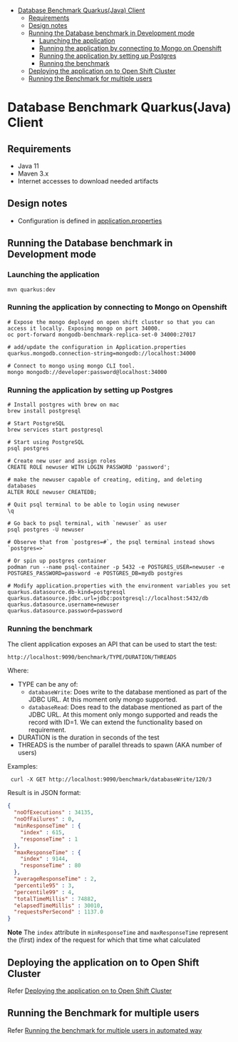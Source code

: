- [Database Benchmark Quarkus(Java) Client](#database-benchmark-quarkus-java--client)
  * [Requirements](#requirements)
  * [Design notes](#design-notes)
  * [Running the Database benchmark in Development mode](#running-the-database-benchmark-in-development-mode)
    + [Launching the application](#launching-the-application)
    + [Running the application by connecting to Mongo on Openshift](#running-the-application-by-connecting-to-mongo-on-openshift)
    + [Running the application by setting up Postgres](#running-the-application-by-setting-up-postgres)
    + [Running the benchmark](#running-the-benchmark)
  * [Deploying the application on to Open Shift Cluster](#deploying-the-application-on-to-open-shift-cluster)
  * [Running the Benchmark for multiple users](#running-the-benchmark-for-multiple-users)

# Database Benchmark Quarkus(Java) Client

## Requirements
* Java 11
* Maven 3.x
* Internet accesses to download needed artifacts

## Design notes
 * Configuration is defined in [application.properties](./src/main/resources/application.properties)

## Running the Database benchmark in Development mode

### Launching the application
```shell
mvn quarkus:dev
```

### Running the application by connecting to Mongo on Openshift

```shell
# Expose the mongo deployed on open shift cluster so that you can access it locally. Exposing mongo on port 34000.
oc port-forward mongodb-benchmark-replica-set-0 34000:27017

# add/update the configuration in Application.properties
quarkus.mongodb.connection-string=mongodb://localhost:34000

# Connect to mongo using mongo CLI tool.
mongo mongodb://developer:password@localhost:34000
```

### Running the application by setting up Postgres

```shell
# Install postgres with brew on mac
brew install postgresql

# Start PostgreSQL
brew services start postgresql

# Start using PostgreSQL
psql postgres

# Create new user and assign roles
CREATE ROLE newuser WITH LOGIN PASSWORD 'password';

# make the newuser capable of creating, editing, and deleting databases
ALTER ROLE newuser CREATEDB;

# Quit psql terminal to be able to login using newuser
\q

# Go back to psql terminal, with `newuser` as user
psql postgres -U newuser

# Observe that from `postgres=#`, the psql terminal instead shows 
`postgres=>`

# Or spin up postgres container 
podman run --name psql-container -p 5432 -e POSTGRES_USER=newuser -e POSTGRES_PASSWORD=password -e POSTGRES_DB=mydb postgres

# Modify application.properties with the environment variables you set
quarkus.datasource.db-kind=postgresql
quarkus.datasource.jdbc.url=jdbc:postgresql://localhost:5432/db
quarkus.datasource.username=newuser
quarkus.datasource.password=password
```


### Running the benchmark

The client application exposes an API that can be used to start the test:
```properties
http://localhost:9090/benchmark/TYPE/DURATION/THREADS
```
Where:
* TYPE can be any of:
  * `databaseWrite`: Does write to the database mentioned as part of the JDBC URL. At this moment only mongo supported. 
  * `databaseRead`: Does read to the database mentioned as part of the JDBC URL. At this moment only mongo supported and reads the record with ID=1. We can extend the functionality based on requirement.
* DURATION is the duration in seconds of the test
* THREADS is the number of parallel threads to spawn (AKA number of users)



Examples:
```shell
 curl -X GET http://localhost:9090/benchmark/databaseWrite/120/3
```
Result is in JSON format:
```json
{
  "noOfExecutions" : 34135,
  "noOfFailures" : 0,
  "minResponseTime" : {
    "index" : 615,
    "responseTime" : 1
  },
  "maxResponseTime" : {
    "index" : 9144,
    "responseTime" : 80
  },
  "averageResponseTime" : 2,
  "percentile95" : 3,
  "percentile99" : 4,
  "totalTimeMillis" : 74882,
  "elapsedTimeMillis" : 30010,
  "requestsPerSecond" : 1137.0
}
```
**Note** The `index` attribute in `minResponseTime` and `maxResponseTime` represent the (first) index of the request 
for which that time what calculated

## Deploying the application on to Open Shift Cluster
Refer [Deploying the application on to Open Shift Cluster](./open-shift/)

## Running the Benchmark for multiple users
Refer [Running the benchmark for multiple users in automated way](./scripts/)